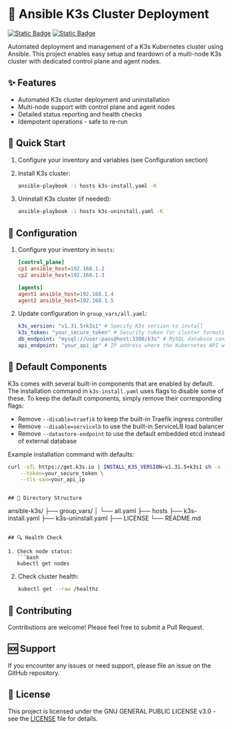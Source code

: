 # 💾 Ansible K3s Cluster Deployment
[![Static Badge](https://img.shields.io/badge/Ansible-Automation-white?style=flat&logo=ansible&logoColor=white&logoSize=auto&labelColor=black)](https://docs.ansible.com/)
[![Static Badge](https://img.shields.io/badge/K3s-Kubernetes-white?style=flat&logo=k3s&logoColor=white&logoSize=auto&labelColor=black)](https://k3s.io/)

Automated deployment and management of a K3s Kubernetes cluster using Ansible. This project enables easy setup and teardown of a multi-node K3s cluster with dedicated control plane and agent nodes.

## ✨ Features

- Automated K3s cluster deployment and uninstallation
- Multi-node support with control plane and agent nodes
- Detailed status reporting and health checks
- Idempotent operations - safe to re-run

## 🚀 Quick Start

1. Configure your inventory and variables (see Configuration section)

2. Install K3s cluster:
   ```bash
   ansible-playbook -i hosts k3s-install.yaml -K
   ```
3. Uninstall K3s cluster (if needed):
   ```bash
   ansible-playbook -i hosts k3s-uninstall.yaml -K
   ```

## 🔧 Configuration

1. Configure your inventory in `hosts`:
   ```ini
   [control_plane]
   cp1 ansible_host=192.168.1.2
   cp2 ansible_host=192.168.1.3

   [agents]
   agent1 ansible_host=192.168.1.4
   agent2 ansible_host=192.168.1.5
   ```

2. Update configuration in `group_vars/all.yaml`:
   ```yaml
   k3s_version: "v1.31.5+k3s1" # Specify K3s version to install
   k3s_token: "your_secure_token" # Security token for cluster formation
   db_endpoint: "mysql://user:pass@host:3306/k3s" # MySQL database connection string
   api_endpoint: "your_api_ip" # IP address where the Kubernetes API will be exposed

## 🔄 Default Components

K3s comes with several built-in components that are enabled by default. The installation command in `k3s-install.yaml` uses flags to disable some of these. To keep the default components, simply remove their corresponding flags:

- Remove `--disable=traefik` to keep the built-in Traefik ingress controller
- Remove `--disable=servicelb` to use the built-in ServiceLB load balancer
- Remove `--datastore-endpoint` to use the default embedded etcd instead of external database

Example installation command with defaults:
```bash
curl -sfL https://get.k3s.io | INSTALL_K3S_VERSION=v1.31.5+k3s1 sh -s - server \
    --token=your_secure_token \
    --tls-san=your_api_ip
```
   ```

## 📝 Directory Structure

```
ansible-k3s/
├── group_vars/
│   └── all.yaml
├── hosts
├── k3s-install.yaml
├── k3s-uninstall.yaml
├── LICENSE
└── README.md
```

## 🔍 Health Check

1. Check node status:
   ```bash
   kubectl get nodes
   ```

2. Check cluster health:
   ```bash
   kubectl get --raw /healthz
   ```

## 🤝 Contributing

Contributions are welcome! Please feel free to submit a Pull Request.

## 🆘 Support

If you encounter any issues or need support, please file an issue on the GitHub repository.

## 📄 License

This project is licensed under the GNU GENERAL PUBLIC LICENSE v3.0 - see the [LICENSE](LICENSE) file for details.
